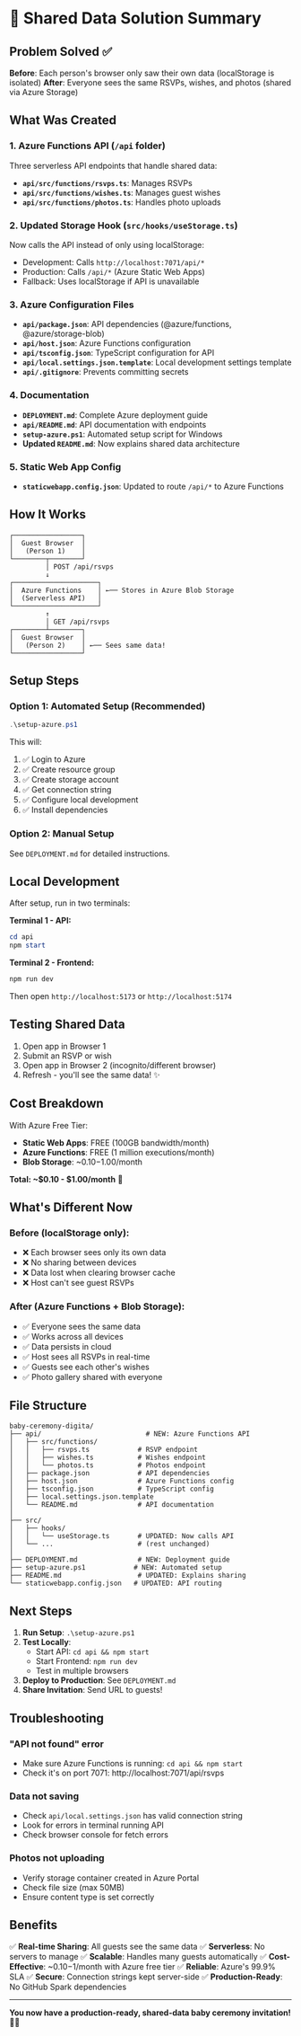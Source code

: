 # 🎊 Shared Data Solution Summary

## Problem Solved ✅

**Before**: Each person's browser only saw their own data (localStorage is isolated)
**After**: Everyone sees the same RSVPs, wishes, and photos (shared via Azure Storage)

## What Was Created

### 1. Azure Functions API (`/api` folder)
Three serverless API endpoints that handle shared data:

- **`api/src/functions/rsvps.ts`**: Manages RSVPs
- **`api/src/functions/wishes.ts`**: Manages guest wishes  
- **`api/src/functions/photos.ts`**: Handles photo uploads

### 2. Updated Storage Hook (`src/hooks/useStorage.ts`)
Now calls the API instead of only using localStorage:
- Development: Calls `http://localhost:7071/api/*`
- Production: Calls `/api/*` (Azure Static Web Apps)
- Fallback: Uses localStorage if API is unavailable

### 3. Azure Configuration Files

- **`api/package.json`**: API dependencies (@azure/functions, @azure/storage-blob)
- **`api/host.json`**: Azure Functions configuration
- **`api/tsconfig.json`**: TypeScript configuration for API
- **`api/local.settings.json.template`**: Local development settings template
- **`api/.gitignore`**: Prevents committing secrets

### 4. Documentation

- **`DEPLOYMENT.md`**: Complete Azure deployment guide
- **`api/README.md`**: API documentation with endpoints
- **`setup-azure.ps1`**: Automated setup script for Windows
- **Updated `README.md`**: Now explains shared data architecture

### 5. Static Web App Config

- **`staticwebapp.config.json`**: Updated to route `/api/*` to Azure Functions

## How It Works

```
┌─────────────────┐
│  Guest Browser  │
│   (Person 1)    │
└────────┬────────┘
         │ POST /api/rsvps
         ↓
┌─────────────────────┐
│  Azure Functions    │ ←── Stores in Azure Blob Storage
│  (Serverless API)   │
└─────────────────────┘
         ↑
         │ GET /api/rsvps
┌────────┴────────┐
│  Guest Browser  │
│   (Person 2)    │ ←── Sees same data!
└─────────────────┘
```

## Setup Steps

### Option 1: Automated Setup (Recommended)
```powershell
.\setup-azure.ps1
```
This will:
1. ✅ Login to Azure
2. ✅ Create resource group
3. ✅ Create storage account
4. ✅ Get connection string
5. ✅ Configure local development
6. ✅ Install dependencies

### Option 2: Manual Setup
See `DEPLOYMENT.md` for detailed instructions.

## Local Development

After setup, run in two terminals:

**Terminal 1 - API:**
```powershell
cd api
npm start
```

**Terminal 2 - Frontend:**
```powershell
npm run dev
```

Then open `http://localhost:5173` or `http://localhost:5174`

## Testing Shared Data

1. Open app in Browser 1
2. Submit an RSVP or wish
3. Open app in Browser 2 (incognito/different browser)
4. Refresh - you'll see the same data! ✨

## Cost Breakdown

With Azure Free Tier:
- **Static Web Apps**: FREE (100GB bandwidth/month)
- **Azure Functions**: FREE (1 million executions/month)
- **Blob Storage**: ~$0.10-$1.00/month

**Total: ~$0.10 - $1.00/month** 🎉

## What's Different Now

### Before (localStorage only):
- ❌ Each browser sees only its own data
- ❌ No sharing between devices
- ❌ Data lost when clearing browser cache
- ❌ Host can't see guest RSVPs

### After (Azure Functions + Blob Storage):
- ✅ Everyone sees the same data
- ✅ Works across all devices
- ✅ Data persists in cloud
- ✅ Host sees all RSVPs in real-time
- ✅ Guests see each other's wishes
- ✅ Photo gallery shared with everyone

## File Structure

```
baby-ceremony-digita/
├── api/                          # NEW: Azure Functions API
│   ├── src/functions/           
│   │   ├── rsvps.ts            # RSVP endpoint
│   │   ├── wishes.ts           # Wishes endpoint
│   │   └── photos.ts           # Photos endpoint
│   ├── package.json            # API dependencies
│   ├── host.json               # Azure Functions config
│   ├── tsconfig.json           # TypeScript config
│   ├── local.settings.json.template
│   └── README.md               # API documentation
│
├── src/
│   ├── hooks/
│   │   └── useStorage.ts       # UPDATED: Now calls API
│   └── ...                     # (rest unchanged)
│
├── DEPLOYMENT.md               # NEW: Deployment guide
├── setup-azure.ps1            # NEW: Automated setup
├── README.md                   # UPDATED: Explains sharing
└── staticwebapp.config.json   # UPDATED: API routing
```

## Next Steps

1. **Run Setup**: `.\setup-azure.ps1`
2. **Test Locally**: 
   - Start API: `cd api && npm start`
   - Start Frontend: `npm run dev`
   - Test in multiple browsers
3. **Deploy to Production**: See `DEPLOYMENT.md`
4. **Share Invitation**: Send URL to guests!

## Troubleshooting

### "API not found" error
- Make sure Azure Functions is running: `cd api && npm start`
- Check it's on port 7071: http://localhost:7071/api/rsvps

### Data not saving
- Check `api/local.settings.json` has valid connection string
- Look for errors in terminal running API
- Check browser console for fetch errors

### Photos not uploading
- Verify storage container created in Azure Portal
- Check file size (max 50MB)
- Ensure content type is set correctly

## Benefits

✅ **Real-time Sharing**: All guests see the same data
✅ **Serverless**: No servers to manage
✅ **Scalable**: Handles many guests automatically
✅ **Cost-Effective**: ~$0.10-$1/month with Azure free tier
✅ **Reliable**: Azure's 99.9% SLA
✅ **Secure**: Connection strings kept server-side
✅ **Production-Ready**: No GitHub Spark dependencies

---

**You now have a production-ready, shared-data baby ceremony invitation! 🎊👶**
